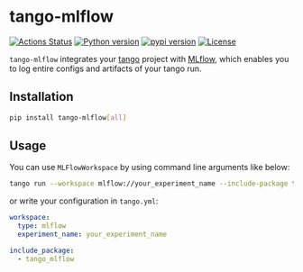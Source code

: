 # tango-mlflow

[![Actions Status](https://github.com/altescy/tango-mlflow/workflows/CI/badge.svg)](https://github.com/altescy/tango-mlflow/actions/workflows/ci.yml)
[![Python version](https://img.shields.io/pypi/pyversions/tango-mlflow)](https://github.com/altescy/tango-mlflow)
[![pypi version](https://img.shields.io/pypi/v/tango-mlflow)](https://pypi.org/project/tango-mlflow/)
[![License](https://img.shields.io/github/license/altescy/tango-mlflow)](https://github.com/altescy/tango-mlflow/blob/main/LICENSE)

`tango-mlflow` integrates your [tango](https://github.com/allenai/tango) project with [MLflow](https://mlflow.org/), which enables you to log entire configs and artifacts of your tango run.

## Installation

```bash
pip install tango-mlflow[all]
```

## Usage

You can use `MLFlowWorkspace` by using command line arguments like below:

```bash
tango run --workspace mlflow://your_experiment_name --include-package tango-mlflow
```

or write your configuration in `tango.yml`:

```tango.yml
workspace:
  type: mlflow
  experiment_name: your_experiment_name

include_package:
  - tango_mlflow
```
